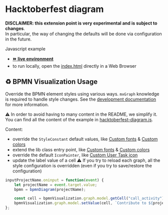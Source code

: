 # Hacktoberfest diagram

**DISCLAIMER: this extension point is very experimental and is subject to changes**.  
In particular, the way of changing the defaults will be done via configuration in the future.

Javascript example
- [__:fast_forward: live environment__](https://cdn.statically.io/gh/process-analytics/bpmn-visualization-examples/master/examples/hacktoberfest-diagram/index.html)
- to run locally, open the [index.html](index.html) directly in a Web Browser


## ♻️ BPMN Visualization Usage
Override the BPMN element styles using various ways. `mxGraph` knowledge is required to handle style changes.
See the [development documentation](https://github.com/process-analytics/bpmn-visualization-js/blob/master/docs/contributors/bpmn-support-how-to.md) for more information.

:warning: In order to avoid having to many content in the README, we simplify it. You can find all the content of the example in [hacktoberfest-diagram.js](hacktoberfest-diagram.js).


Content:
- override the `StyleConstant` default values, like [Custom fonts](../custom-fonts/README.md) & [Custom colors](../custom-colors/README.md)
- extend the lib class entry point, like [Custom fonts](../custom-fonts/README.md) & [Custom colors](../custom-colors/README.md)
- override the default `IconPainter`, like [Custom User Task icon](../custom-user-task-icon/README.md)
- update the label value of a cell 
:warning: If you try to reload each graph, all the style configuration is overridden (even if you try to save/restore the configuration)
```javascript
inputProjectName.oninput = function(event) {
    let projectName = event.target.value;
    bpmn = bpmnDiagram(projectName);

    const cell = bpmnVisualization.graph.model.getCell("call_activity");
    bpmnVisualization.graph.model.setValue(cell, `Contribute to ${projectName} 🔧`);
};
```